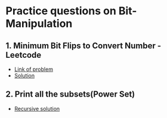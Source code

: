 # Practice questions on Bit-Manipulation

## 1. Minimum Bit Flips to Convert Number - Leetcode
* [Link of problem](https://leetcode.com/problems/minimum-bit-flips-to-convert-number/description/)<br>
* [Solution](https://leetcode.com/submissions/detail/1297492738/)

## 2. Print all the subsets(Power Set)
* [Recursive solution](./../Searching/subsetGenerate.cpp)
